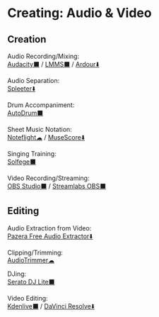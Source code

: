 # Creating: Audio & Video

## Creation

Audio Recording/Mixing:  
	[Audacity⬛](https://www.audacityteam.org/) / 
	[LMMS⬛](https://lmms.io/) / 
	[Ardour⬇️](https://ardour.org/)

Audio Separation:  
	[Spleeter⬇️](https://github.com/deezer/spleeter)

Drum Accompaniment:  
	[AutoDrum⬛](https://openmidiproject.osdn.jp/AutoDrum_en.html)

Sheet Music Notation:  
	[Noteflight☁](https://www.noteflight.com/) / 
	[MuseScore⬇️](https://musescore.org/)

Singing Training:  
	[Solfege⬛](https://portableapps.com/apps/education/solfege-portable)

Video Recording/Streaming:  
	[OBS Studio⬛](https://obsproject.com/) / 
	[Streamlabs OBS⬛](https://streamlabs.com/streamlabs-obs)

## Editing

Audio Extraction from Video:  
	[Pazera Free Audio Extractor⬇️](http://www.pazera-software.com/products/audio-extractor/)

Clipping/Trimming:  
	[AudioTrimmer☁](https://audiotrimmer.com/)

DJing:  
	[Serato DJ Lite⬛](https://serato.com/dj/lite)

Video Editing:  
	[Kdenlive⬛](https://kdenlive.org/) / 
	[DaVinci Resolve⬇️](https://www.blackmagicdesign.com/products/davinciresolve/)
